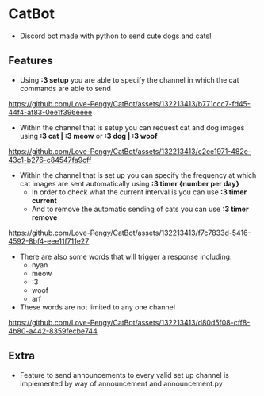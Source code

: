 # CatBot 

+ Discord bot made with python to send cute dogs and cats!

## Features 

+ Using **:3 setup** you are able to specify the channel in which the cat commands are able to send

https://github.com/Love-Pengy/CatBot/assets/132213413/b771ccc7-fd45-44f4-af83-0ee1f396eeee

+ Within the channel that is setup you can request cat and dog images using **:3 cat | :3 meow** or **:3 dog | :3 woof**

https://github.com/Love-Pengy/CatBot/assets/132213413/c2ee1971-482e-43c1-b276-c84547fa9cff

+ Within the channel that is set up you can specify the frequency at which cat images are sent automatically using **:3 timer {number per day}**
    + In order to check what the current interval is you can use **:3 timer current**
    + And to remove the automatic sending of cats you can use **:3 timer remove**

https://github.com/Love-Pengy/CatBot/assets/132213413/f7c7833d-5416-4592-8bf4-eee11f711e27

+ There are also some words that will trigger a response including:
    + nyan
    + meow
    + :3
    + woof
    + arf
+ These words are not limited to any one channel 

https://github.com/Love-Pengy/CatBot/assets/132213413/d80d5f08-cff8-4b80-a442-8359fecbe744


## Extra 

+ Feature to send announcements to every valid set up channel is implemented by way of announcement and announcement.py


